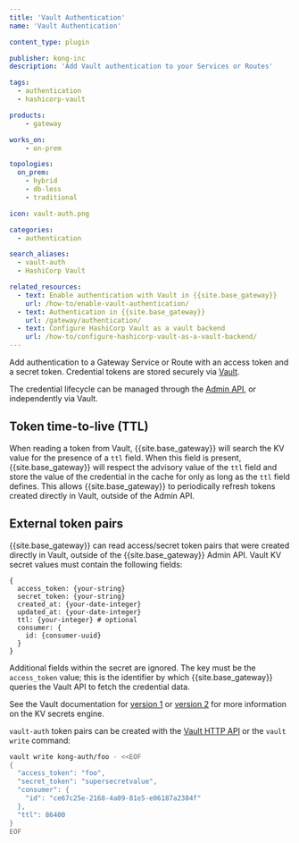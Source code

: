 ```yaml
---
title: 'Vault Authentication'
name: 'Vault Authentication'

content_type: plugin

publisher: kong-inc
description: 'Add Vault authentication to your Services or Routes'

tags:
  - authentication
  - hashicorp-vault

products:
    - gateway

works_on:
    - on-prem

topologies:
  on_prem:
    - hybrid
    - db-less
    - traditional

icon: vault-auth.png

categories:
  - authentication

search_aliases:
  - vault-auth
  - HashiCorp Vault

related_resources:
  - text: Enable authentication with Vault in {{site.base_gateway}}
    url: /how-to/enable-vault-authentication/
  - text: Authentication in {{site.base_gateway}}
    url: /gateway/authentication/
  - text: Configure HashiCorp Vault as a vault backend
    url: /how-to/configure-hashicorp-vault-as-a-vault-backend/
---
```


Add authentication to a Gateway Service or Route with an access token and a secret token. 
Credential tokens are stored securely via [Vault](https://developer.hashicorp.com/vault). 

The credential lifecycle can be managed through the [Admin API](/api/gateway/admin-ee/), or independently via Vault.

## Token time-to-live (TTL)

When reading a token from Vault, {{site.base_gateway}} will search the KV value for the presence of a `ttl` field. When this field is present, {{site.base_gateway}} will respect the advisory value of the `ttl` field and store the value of the credential in the cache for only as long as the `ttl` field defines. This allows {{site.base_gateway}} to periodically refresh tokens created directly in Vault, outside of the Admin API.

## External token pairs

{{site.base_gateway}} can read access/secret token pairs that were created directly in Vault, outside of the {{site.base_gateway}} Admin API. Vault KV secret values must contain the following fields:

```
{
  access_token: {your-string}
  secret_token: {your-string}
  created_at: {your-date-integer}
  updated_at: {your-date-integer}
  ttl: {your-integer} # optional
  consumer: {
    id: {consumer-uuid}
  }
}
```

Additional fields within the secret are ignored. The key must be the `access_token` value; this is the identifier by which {{site.base_gateway}} queries the Vault API to fetch the credential data.

See the Vault documentation for [version 1](https://developer.hashicorp.com/vault/docs/secrets/kv/kv-v1) or [version 2](https://developer.hashicorp.com/vault/docs/secrets/kv/kv-v2) for more information on the KV secrets engine.

`vault-auth` token pairs can be created with the [Vault HTTP API](https://developer.hashicorp.com/vault/api-docs) or the `vault write` command:

```bash
vault write kong-auth/foo - <<EOF
{
  "access_token": "foo",
  "secret_token": "supersecretvalue",
  "consumer": {
    "id": "ce67c25e-2168-4a09-81e5-e06187a2384f"
  },
  "ttl": 86400
}
EOF
```
